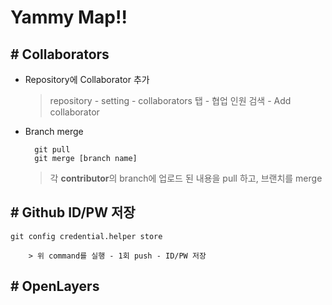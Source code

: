 # Yammy Map!!

## # Collaborators

- Repository에 Collaborator 추가
    > repository - setting - collaborators 탭 - 협업 인원 검색 - Add collaborator

- Branch merge

        git pull
        git merge [branch name]

    > 각 <strong>contributor</strong>의 branch에 업로드 된 내용을 pull 하고, 브랜치를 merge

## # Github ID/PW 저장

    git config credential.helper store
>
        > 위 command를 실행 - 1회 push - ID/PW 저장

## # OpenLayers
